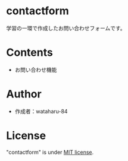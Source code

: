 # contactform

学習の一環で作成したお問い合わせフォームです。

# Contents

- お問い合わせ機能

# Author

- 作成者：wataharu-84

# License

"contactform" is under [MIT license](https://en.wikipedia.org/wiki/MIT_License).